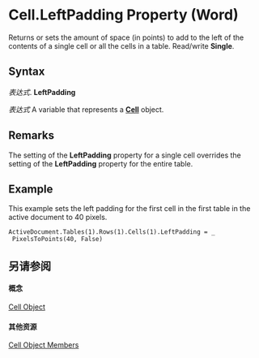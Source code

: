 
# Cell.LeftPadding Property (Word)

Returns or sets the amount of space (in points) to add to the left of the contents of a single cell or all the cells in a table. Read/write  **Single**.


## Syntax

 _表达式_. **LeftPadding**

 _表达式_ A variable that represents a **[Cell](cbe6ae71-b2da-63a9-1446-0a2f81ab8b14.md)** object.


## Remarks

The setting of the  **LeftPadding** property for a single cell overrides the setting of the **LeftPadding** property for the entire table.


## Example

This example sets the left padding for the first cell in the first table in the active document to 40 pixels.


```
ActiveDocument.Tables(1).Rows(1).Cells(1).LeftPadding = _ 
 PixelsToPoints(40, False)
```


## 另请参阅


#### 概念


[Cell Object](cbe6ae71-b2da-63a9-1446-0a2f81ab8b14.md)
#### 其他资源


[Cell Object Members](http://msdn.microsoft.com/library/f718bcaa-af8a-682b-f403-6db1aeb9bb73%28Office.15%29.aspx)